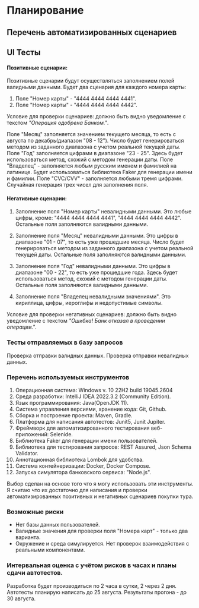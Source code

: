 # Планирование

## Перечень автоматизированных сценариев

## UI Тесты

#### Позитивные сценарии:

Позитивные сценарии будут осуществляться заполнением полей валидными данными.
Будет два сценария для каждого номера карты:

1. Поле "Номер карты" - "4444 4444 4444 4441".
2. Поле "Номер карты" - "4444 4444 4444 4442".

Условие для проверки сценариев: должно быть видно уведомление с текстом *"Операция одобрена Банком."*.

Поле "Месяц" заполняется значением текущего месяца, то есть с августа по декабрь(диапазон "08 - 12"). Число будет генерироваться методом из заданного диапазона с учетом реальной текущей даты.
Поле "Год" заполняется цифрами в диапазоне "23 - 25". Здесь будет использоваться метод, схожий с методом генерации даты.
Поле "Владелец" - заполняется любым русским именем и фамилией на латинице. Будет использоваться библиотека Faker для генерации имени и фамилии.
Поле "CVC/CVV" - заполняется любыми тремя цифрами. Случайная генерация трех чисел для заполнения поля.

#### Негативные сценарии:

1. Заполнение поля "Номер карты" невалидными данными. Это любые цифры, кроме: "4444 4444 4444 4441", "4444 4444 4444 4442".
Остальные поля заполняются валидными данными.

2. Заполнение поля "Месяц" невалидными данными. Это цифры в диапазоне "01 - 07", то есть уже прошедшие месяца. Число будет генерироваться методом из заданного диапазона с учетом реальной текущей даты.
Остальные поля заполняются валидными данными.

3. Заполнение поля "Год" невалидными данными. Это цифры в диапазоне "00 - 22", то есть уже прошедшие года. Здесь будет использоваться метод, схожий с методом генерации даты.
Остальные поля заполняются валидными данными.

4. Заполнение поля "Владелец невалидными значениями". Это кириллица, цифры, иероглифы и недопустимые символы.

Условие для проверки негативных сценариев: должно быть видно уведомление с текстом *"Ошибка! Банк отказал в проведении операции."*.

### Тесты отправляемых в базу запросов

Проверка отправки валидных данных.
Проверка отправки невалидных данных.

### Перечень используемых инструментов

1. Операционная система: Windows v. 10 22H2 build 19045.2604
2. Среда разработки: IntelliJ IDEA 2022.3.2 (Community Edition).
3. Язык программирования: Java(OpenJDK 11).
4. Система управления версиями, хранение кода: Git, Github.
5. Сборка и построение проекта: Maven, Gradle.
6. Платформа для написания автотестов: Junit5, Junit Jupiter.
7. Фреймворк для автоматизированного тестирования веб-приложений: Selenide.
8. Библиотека Faker для генерации имени пользователей.
9. Библиотека для тестирования запросов: REST Assured, Json Schema Validator.
10. Аннотационная библиотека Lombok для удобства.
11. Система контейнеризации: Docker, Docker Compose.
12. Запуска симулятора банковского сервиса: "Node.js".

Выбор сделан на основе того что я могу использовать эти инструменты. Я считаю что их достаточно для написания и проверки автоматизированных позитивных и негативных сценариев покупки тура.

### Возможные риски

- Нет базы данных пользователей.
- Валидные значения для проверки поля "Номера карт" - только два варианта.
- Окружение и среда симулируется. Нет проверок взаимодействия с реальными компонентами.

### Интервальная оценка с учётом рисков в часах и планы сдачи автотестов.

Разработка будет производиться по 2 часа в сутки, 2 через 2 дня.
Автотесты планирую написать до 25 августа. Результаты прогона - до 30 августа.